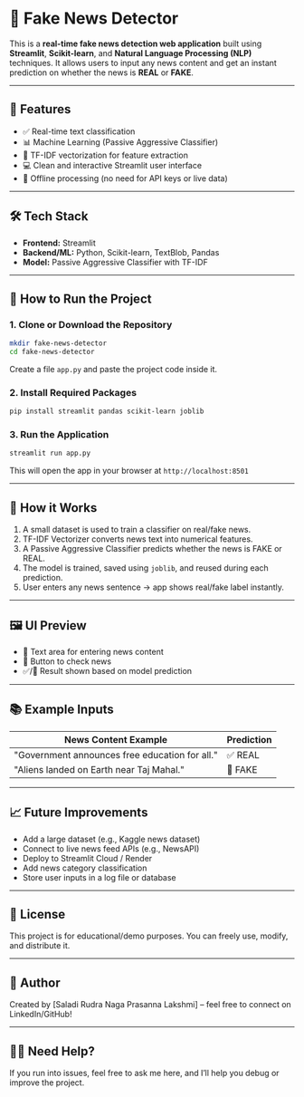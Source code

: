 # 📰 Fake News Detector

This is a **real-time fake news detection web application** built using **Streamlit**, **Scikit-learn**, and **Natural Language Processing (NLP)** techniques. It allows users to input any news content and get an instant prediction on whether the news is **REAL** or **FAKE**.

---

## 📌 Features

* ✅ Real-time text classification
* 📊 Machine Learning (Passive Aggressive Classifier)
* 🧠 TF-IDF vectorization for feature extraction
* 💻 Clean and interactive Streamlit user interface
* 🔐 Offline processing (no need for API keys or live data)

---

## 🛠️ Tech Stack

* **Frontend:** Streamlit
* **Backend/ML:** Python, Scikit-learn, TextBlob, Pandas
* **Model:** Passive Aggressive Classifier with TF-IDF

---

## 🚀 How to Run the Project

### 1. Clone or Download the Repository

```bash
mkdir fake-news-detector
cd fake-news-detector
```

Create a file `app.py` and paste the project code inside it.

### 2. Install Required Packages

```bash
pip install streamlit pandas scikit-learn joblib
```

### 3. Run the Application

```bash
streamlit run app.py
```

This will open the app in your browser at `http://localhost:8501`

---

## 🧪 How it Works

1. A small dataset is used to train a classifier on real/fake news.
2. TF-IDF Vectorizer converts news text into numerical features.
3. A Passive Aggressive Classifier predicts whether the news is FAKE or REAL.
4. The model is trained, saved using `joblib`, and reused during each prediction.
5. User enters any news sentence → app shows real/fake label instantly.

---

## 🖼️ UI Preview

* 📝 Text area for entering news content
* 🔘 Button to check news
* ✅/🚫 Result shown based on model prediction

---

## 📚 Example Inputs

| News Content Example                           | Prediction |
| ---------------------------------------------- | ---------- |
| "Government announces free education for all." | ✅ REAL     |
| "Aliens landed on Earth near Taj Mahal."       | 🚫 FAKE    |

---

## 📈 Future Improvements

* Add a large dataset (e.g., Kaggle news dataset)
* Connect to live news feed APIs (e.g., NewsAPI)
* Deploy to Streamlit Cloud / Render
* Add news category classification
* Store user inputs in a log file or database

---

## 📄 License

This project is for educational/demo purposes. You can freely use, modify, and distribute it.

---

## 🤝 Author

Created by \[Saladi Rudra Naga Prasanna Lakshmi] – feel free to connect on LinkedIn/GitHub!

---

## 🙋‍♀️ Need Help?

If you run into issues, feel free to ask me here, and I’ll help you debug or improve the project.
